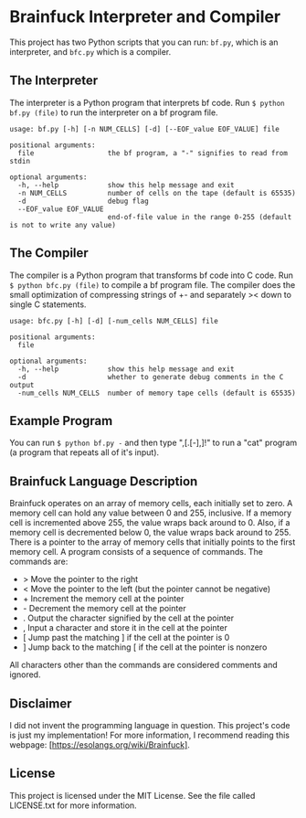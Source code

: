 # Brainfuck Interpreter and Compiler

This project has two Python scripts that you can run: `bf.py`, which is an interpreter, and `bfc.py` which is a compiler.

## The Interpreter

The interpreter is a Python program that interprets bf code. Run `$ python bf.py (file)` to run the interpreter on a bf program file.

    usage: bf.py [-h] [-n NUM_CELLS] [-d] [--EOF_value EOF_VALUE] file
    
    positional arguments:
      file                  the bf program, a "-" signifies to read from stdin
    
    optional arguments:
      -h, --help            show this help message and exit
      -n NUM_CELLS          number of cells on the tape (default is 65535)
      -d                    debug flag
      --EOF_value EOF_VALUE
                            end-of-file value in the range 0-255 (default is not to write any value)

## The Compiler

The compiler is a Python program that transforms bf code into C code. Run `$ python bfc.py (file)` to compile a bf program file. The compiler does the small optimization of compressing strings of +- and separately >< down to single C statements.

    usage: bfc.py [-h] [-d] [-num_cells NUM_CELLS] file
    
    positional arguments:
      file
    
    optional arguments:
      -h, --help            show this help message and exit
      -d                    whether to generate debug comments in the C output
      -num_cells NUM_CELLS  number of memory tape cells (default is 65535)

## Example Program

You can run `$ python bf.py -` and then type ",[.[-],]!" to run a "cat" program (a program that repeats all of it's input).

## Brainfuck Language Description

Brainfuck operates on an array of memory cells, each initially set to zero. A memory cell can hold any value between 0 and 255, inclusive. If a memory cell is incremented above 255, the value wraps back around to 0. Also, if a memory cell is decremented below 0, the value wraps back around to 255. There is a pointer to the array of memory cells that initially points to the first memory cell. A program consists of a sequence of commands. The commands are:

* \>	Move the pointer to the right
* <	Move the pointer to the left (but the pointer cannot be negative)
* \+	Increment the memory cell at the pointer
* \-	Decrement the memory cell at the pointer
* .	Output the character signified by the cell at the pointer
* ,	Input a character and store it in the cell at the pointer
* [	Jump past the matching ] if the cell at the pointer is 0
* ]	Jump back to the matching [ if the cell at the pointer is nonzero

All characters other than the commands are considered comments and ignored. 

## Disclaimer

I did not invent the programming language in question. This project's code is just my implementation! For more information, I recommend reading this webpage: [https://esolangs.org/wiki/Brainfuck].

## License

This project is licensed under the MIT License. See the file called LICENSE.txt for more information.

